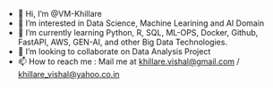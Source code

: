 - 👋 Hi, I’m @VM-Khillare
- 👀 I’m interested in Data Science, Machine Learining and AI Domain
- 🌱 I’m currently learning Python, R, SQL, ML-OPS, Docker, Github, FastAPI, AWS, GEN-AI, and other Big Data Technologies.
- 💞️ I’m looking to collaborate on Data Analysis Project
- 📫 How to reach me : Mail me at khillare.vishal@gmail.com / khillare_vishal@yahoo.co.in

<!---
VM-Khillare/VM-Khillare is a ✨ special ✨ repository because its `README.md` (this file) appears on your GitHub profile.
You can click the Preview link to take a look at your changes.
--->
